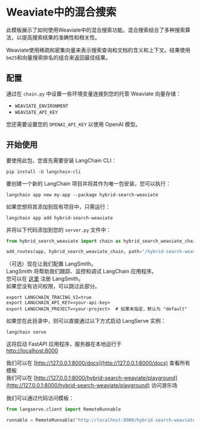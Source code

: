 # Weaviate中的混合搜索
此模板展示了如何使用Weaviate中的混合搜索功能。混合搜索结合了多种搜索算法，以提高搜索结果的准确性和相关性。

Weaviate使用稀疏和密集向量来表示搜索查询和文档的含义和上下文。结果使用`bm25`和向量搜索排名的组合来返回最佳结果。

## 配置
通过在 `chain.py` 中设置一些环境变量连接到您的托管 Weaviate 向量存储：

* `WEAVIATE_ENVIRONMENT`
* `WEAVIATE_API_KEY`

您还需要设置您的 `OPENAI_API_KEY` 以使用 OpenAI 模型。

## 开始使用  
要使用此包，您首先需要安装 LangChain CLI：

```shell
pip install -U langchain-cli
```

要创建一个新的 LangChain 项目并将其作为唯一包安装，您可以执行：

```shell
langchain app new my-app --package hybrid-search-weaviate
```

如果您想将其添加到现有项目中，只需运行：

```shell
langchain app add hybrid-search-weaviate
```

并将以下代码添加到您的 `server.py` 文件中：
```python
from hybrid_search_weaviate import chain as hybrid_search_weaviate_chain

add_routes(app, hybrid_search_weaviate_chain, path="/hybrid-search-weaviate")
```

（可选）现在让我们配置 LangSmith。  
LangSmith 将帮助我们跟踪、监控和调试 LangChain 应用程序。  
您可以在 [这里](https://smith.langchain.com/) 注册 LangSmith。  
如果您没有访问权限，可以跳过此部分。

```shell
export LANGCHAIN_TRACING_V2=true
export LANGCHAIN_API_KEY=<your-api-key>
export LANGCHAIN_PROJECT=<your-project>  # 如果未指定，默认为 "default"
```

如果您在此目录中，则可以直接通过以下方式启动 LangServe 实例：

```shell
langchain serve
```

这将启动 FastAPI 应用程序，服务器在本地运行于  
[http://localhost:8000](http://localhost:8000)

我们可以在 [http://127.0.0.1:8000/docs](http://127.0.0.1:8000/docs) 查看所有模板  
我们可以在 [http://127.0.0.1:8000/hybrid-search-weaviate/playground](http://127.0.0.1:8000/hybrid-search-weaviate/playground) 访问游乐场  

我们可以通过代码访问模板：

```python
from langserve.client import RemoteRunnable

runnable = RemoteRunnable("http://localhost:8000/hybrid-search-weaviate")
```